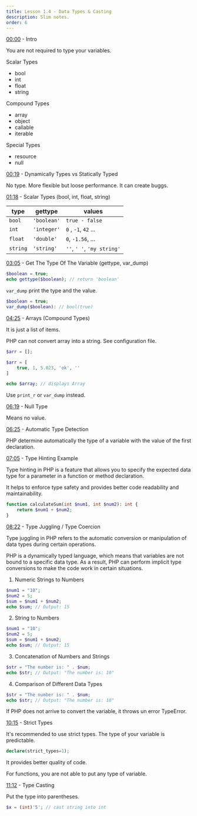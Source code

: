 ```yaml
---
title: Lesson 1.4 - Data Types & Casting
description: Slim notes.
order: 6
---
```


[00:00](https://www.youtube.com/watch?v=KH4MmQsCDuw&list=PLr3d3QYzkw2xabQRUpcZ_IBk9W50M9pe-&index=5&t=0s) - Intro

You are not required to type your variables.

Scalar Types
* bool
* int
* float
* string

Compound Types
* array
* object
* callable
* iterable

Special Types
* resource
* null


[00:19](https://www.youtube.com/watch?v=KH4MmQsCDuw&list=PLr3d3QYzkw2xabQRUpcZ_IBk9W50M9pe-&index=5&t=19s) - Dynamically Types vs Statically Typed 

No type. More flexible but loose performance. It can create buggs.

[01:18](https://www.youtube.com/watch?v=KH4MmQsCDuw&list=PLr3d3QYzkw2xabQRUpcZ_IBk9W50M9pe-&index=5&t=78s) - Scalar Types (bool, int, float, string)

| type | gettype | values |
| --- | --- | --- |
| `bool` | `'boolean'` | `true - false` |
| `int` | `'integer'` | `0` , `-1`, `42` ... |
| `float` | `'double'` | `0`, `-1.56`, ... |
| `string` | `'string'` | `''`, `' '`, `'my string'` |


[03:05](https://www.youtube.com/watch?v=KH4MmQsCDuw&list=PLr3d3QYzkw2xabQRUpcZ_IBk9W50M9pe-&index=5&t=185s) - Get The Type Of The Variable (gettype, var_dump)

```php
$boolean = true;
echo gettype($boolean); // return 'boolean'
```

`var_dump` print the type and the value.

```php
$boolean = true;
var_dump($boolean): // bool(true)
```

[04:25](https://www.youtube.com/watch?v=KH4MmQsCDuw&list=PLr3d3QYzkw2xabQRUpcZ_IBk9W50M9pe-&index=5&t=265s) - Arrays (Compound Types) 

It is just a list of items.

PHP can not convert array into a string. See configuration file.

```php
$arr = [];

$arr = [
	true, 1, 5.023, 'ok', ''
]

echo $array; // displays Array

```

Use `print_r` or `var_dump` instead.

[06:19](https://www.youtube.com/watch?v=KH4MmQsCDuw&list=PLr3d3QYzkw2xabQRUpcZ_IBk9W50M9pe-&index=5&t=379s) - Null Type

Means no value.

[06:25](https://www.youtube.com/watch?v=KH4MmQsCDuw&list=PLr3d3QYzkw2xabQRUpcZ_IBk9W50M9pe-&index=5&t=385s) - Automatic Type Detection

PHP determine automatically the type of a variable with the value of the first declaration.

[07:05](https://www.youtube.com/watch?v=KH4MmQsCDuw&list=PLr3d3QYzkw2xabQRUpcZ_IBk9W50M9pe-&index=5&t=425s) - Type Hinting Example

Type hinting in PHP is a feature that allows you to specify the expected data type for a parameter in a function or method declaration. 

It helps to enforce type safety and provides better code readability and maintainability. 

```php
function calculateSum(int $num1, int $num2): int {
    return $num1 + $num2;
}
```


[08:22](https://www.youtube.com/watch?v=KH4MmQsCDuw&list=PLr3d3QYzkw2xabQRUpcZ_IBk9W50M9pe-&index=5&t=502s) - Type Juggling / Type Coercion

Type juggling in PHP refers to the automatic conversion or manipulation of data types during certain operations.

PHP is a dynamically typed language, which means that variables are not bound to a specific data type. As a result, PHP can perform implicit type conversions to make the code work in certain situations.

1. Numeric Strings to Numbers

```php
$num1 = "10"; 
$num2 = 5; 
$sum = $num1 + $num2; 
echo $sum; // Output: 15
```

2. String to Numbers

```php
$num1 = "10"; 
$num2 = 5;
$sum = $num1 + $num2;
echo $sum; // Output: 15
```

3. Concatenation of Numbers and Strings

```php
$str = "The number is: " . $num; 
echo $str; // Output: "The number is: 10"
```

4. Comparison of Different Data Types

```php
$str = "The number is: " . $num; 
echo $str; // Output: "The number is: 10"
```

If PHP does not arrive to convert the variable, it throws un error TypeError.

[10:15](https://www.youtube.com/watch?v=KH4MmQsCDuw&list=PLr3d3QYzkw2xabQRUpcZ_IBk9W50M9pe-&index=5&t=615s) - Strict Types

It's recommended to use strict types. The type of your variable is predictable.

```php
declare(strict_types=1);
```

It provides better quality of code.

For functions, you are not able to put any type of variable.

[11:12](https://www.youtube.com/watch?v=KH4MmQsCDuw&list=PLr3d3QYzkw2xabQRUpcZ_IBk9W50M9pe-&index=5&t=672s) - Type Casting

Put the type into parentheses.

```php
$x = (int)'5'; // cast string into int
```
